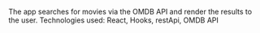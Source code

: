 The app searches for movies via the OMDB API and render the results to the user. Technologies used: React, Hooks, restApi, OMDB API
